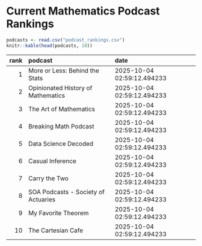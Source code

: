 # Current Mathematics Podcast Rankings


``` r
podcasts <- read.csv("podcast_rankings.csv")
knitr::kable(head(podcasts, 10))
```

| rank | podcast                             | date                       |
|-----:|:------------------------------------|:---------------------------|
|    1 | More or Less: Behind the Stats      | 2025-10-04 02:59:12.494233 |
|    2 | Opinionated History of Mathematics  | 2025-10-04 02:59:12.494233 |
|    3 | The Art of Mathematics              | 2025-10-04 02:59:12.494233 |
|    4 | Breaking Math Podcast               | 2025-10-04 02:59:12.494233 |
|    5 | Data Science Decoded                | 2025-10-04 02:59:12.494233 |
|    6 | Casual Inference                    | 2025-10-04 02:59:12.494233 |
|    7 | Carry the Two                       | 2025-10-04 02:59:12.494233 |
|    8 | SOA Podcasts - Society of Actuaries | 2025-10-04 02:59:12.494233 |
|    9 | My Favorite Theorem                 | 2025-10-04 02:59:12.494233 |
|   10 | The Cartesian Cafe                  | 2025-10-04 02:59:12.494233 |
